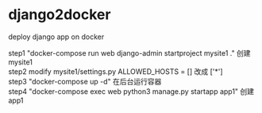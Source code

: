 # django2docker
deploy django app on docker

step1 "docker-compose run web django-admin startproject mysite1 ."  创建mysite1
<br>
step2 modify mysite1/settings.py ALLOWED_HOSTS = [] 改成 ['*']
<br>
step3 "docker-compose up -d" 在后台运行容器
<br>
step4 "docker-compose exec web python3 manage.py startapp app1"  创建app1
<br>
